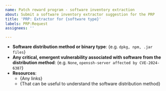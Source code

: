 ```yaml
---
name: Patch reward program - software inventory extraction
about: Submit a software inventory extractor suggestion for the PRP
title: 'PRP: Extractor for {software type}'
labels: PRP:Request
assignees: ''

---
```


- **Software distribution method or binary type**: {e.g. `dpkg, npm, .jar files`}
- **Any critical, emergent vulnerability associated with software from the distribution method**: {e.g. `None`, `openssh-server affected by CVE-2024-6387`}
- **Resources**:
  * {Any links}
  * {That can be useful to understand the software distribution method}
